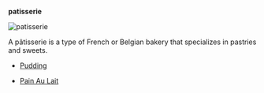 **patisserie**



![patisserie](http://www.blogto.com/listings/bakery/upload/2014/10/20141002-temperedroom590-05.jpg  "patisserie")







A pâtisserie is a type of French or Belgian bakery that specializes in pastries and sweets.

- [Pudding](http://52.25.251.210/pudding.html) 

- [Pain Au Lait](http://52.25.251.210/Pain%20Au%20lait.html) 







